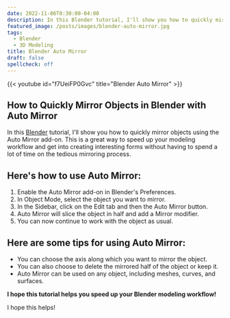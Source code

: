 ```yaml
---
date: 2022-11-06T8:30:00-04:00
description: In this Blender tutorial, I'll show you how to quickly mirror objects using the Auto Mirror add-on.
featured_image: /posts/images/blender-auto-mirror.jpg
tags:
  - Blender
  - 3D Modeling
title: Blender Auto Mirror
draft: false
spellcheck: off
---
```


{{< youtube id="f7UeiFP0Gvc" title="Blender Auto Mirror" >}}

## How to Quickly Mirror Objects in Blender with Auto Mirror

In this [Blender](./blender.md) tutorial, I'll show you how to quickly mirror objects using the Auto Mirror add-on. This is a great way to speed up your modeling workflow and get into creating interesting forms without having to spend a lot of time on the tedious mirroring process.

## Here's how to use Auto Mirror:

1. Enable the Auto Mirror add-on in Blender's Preferences.
2. In Object Mode, select the object you want to mirror.
3. In the Sidebar, click on the Edit tab and then the Auto Mirror button.
4. Auto Mirror will slice the object in half and add a Mirror modifier.
5. You can now continue to work with the object as usual.

## Here are some tips for using Auto Mirror:

- You can choose the axis along which you want to mirror the object.
- You can also choose to delete the mirrored half of the object or keep it.
- Auto Mirror can be used on any object, including meshes, curves, and surfaces.

**I hope this tutorial helps you speed up your Blender modeling workflow!**

I hope this helps!
